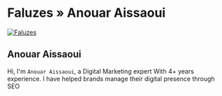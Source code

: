 # Faluzes » Anouar Aissaoui

[![Faluzes](https://cdn.statically.io/img/faluzes.me/f=auto/wp-content/uploads/2021/12/cropped-Faluzes-logo.png)](https://faluzes.me/)

## Anouar Aissaoui

Hi, I'm `Anouar Aissaoui`, a Digital Marketing expert With 4+ years experience. I have helped brands manage their digital presence through SEO


